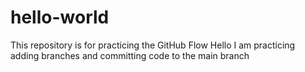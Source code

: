 # hello-world
This repository is for practicing the GitHub Flow
Hello I am practicing adding branches and committing code to the main branch
